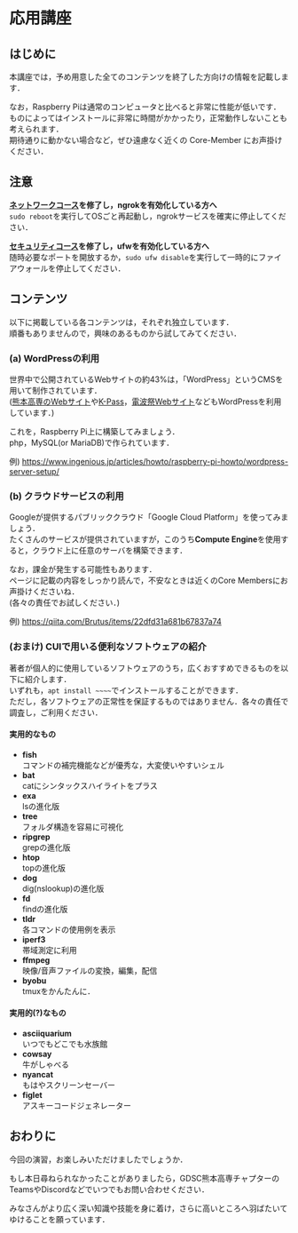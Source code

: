 # 応用講座

## はじめに

本講座では，予め用意した全てのコンテンツを終了した方向けの情報を記載します． 

なお，Raspberry Piは通常のコンピュータと比べると非常に性能が低いです．  
ものによってはインストールに非常に時間がかかったり，正常動作しないことも考えられます．  
期待通りに動かない場合など，ぜひ遠慮なく近くの Core-Member にお声掛けください．

## 注意

**[ネットワークコース](opt-network.md)を修了し，ngrokを有効化している方へ**  
`sudo reboot`を実行してOSごと再起動し，ngrokサービスを確実に停止してください．

**[セキュリティコース](opt-security.md)を修了し，ufwを有効化している方へ**  
随時必要なポートを開放するか，`sudo ufw disable`を実行して一時的にファイアウォールを停止してください．  

## コンテンツ
以下に掲載している各コンテンツは，それぞれ独立しています．  
順番もありませんので，興味のあるものから試してみてください．

### (a) WordPressの利用

世界中で公開されているWebサイトの約43%は，「WordPress」というCMSを用いて制作されています．  
([熊本高専のWebサイト](https://kumamoto-nct.ac.jp)や[K-Pass](https://k-pass.net)，[電波祭Webサイト](http://denpasai.com)などもWordPressを利用しています．)

これを，Raspberry Pi上に構築してみましょう．  
php，MySQL(or MariaDB)で作られています．

例) https://www.ingenious.jp/articles/howto/raspberry-pi-howto/wordpress-server-setup/

### (b) クラウドサービスの利用

Googleが提供するパブリッククラウド「Google Cloud Platform」を使ってみましょう．  
たくさんのサービスが提供されていますが，このうち**Compute Engine**を使用すると，クラウド上に任意のサーバを構築できます．

なお，課金が発生する可能性もあります．  
ページに記載の内容をしっかり読んで，不安なときは近くのCore Membersにお声掛けくださいね．  
(各々の責任でお試しください．)

例) https://qiita.com/Brutus/items/22dfd31a681b67837a74

### **(おまけ)** CUIで用いる便利なソフトウェアの紹介
著者が個人的に使用しているソフトウェアのうち，広くおすすめできるものを以下に紹介します．  
いずれも，`apt install ~~~~`でインストールすることができます．  
ただし，各ソフトウェアの正常性を保証するものではありません．各々の責任で調査し，ご利用ください．

#### 実用的なもの
- **fish**  
コマンドの補完機能などが優秀な，大変使いやすいシェル
- **bat**  
catにシンタックスハイライトをプラス
- **exa**  
lsの進化版
- **tree**  
フォルダ構造を容易に可視化
- **ripgrep**  
grepの進化版
- **htop**  
topの進化版
- **dog**  
dig(nslookup)の進化版
- **fd**  
findの進化版
- **tldr**  
各コマンドの使用例を表示
- **iperf3**  
帯域測定に利用
- **ffmpeg**  
映像/音声ファイルの変換，編集，配信
- **byobu**  
tmuxをかんたんに．

#### 実用的(?)なもの
- **asciiquarium**  
いつでもどこでも水族館
- **cowsay**  
牛がしゃべる
- **nyancat**  
もはやスクリーンセーバー
- **figlet**  
アスキーコードジェネレーター

## おわりに

今回の演習，お楽しみいただけましたでしょうか．  

もし本日尋ねられなかったことがありましたら，GDSC熊本高専チャプターのTeamsやDiscordなどでいつでもお問い合わせください．  

みなさんがより広く深い知識や技能を身に着け，さらに高いところへ羽ばたいてゆけることを願っています．